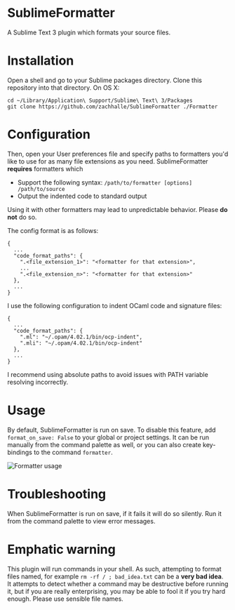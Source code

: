 # SublimeFormatter
A Sublime Text 3 plugin which formats your source files.

# Installation
Open a shell and go to your Sublime packages directory. Clone this repository into that directory. On OS X:

    cd ~/Library/Application\ Support/Sublime\ Text\ 3/Packages
    git clone https://github.com/zachhalle/SublimeFormatter ./Formatter

# Configuration

Then, open your User preferences file and specify paths to formatters you'd like to use for as many file extensions
as you need. SublimeFormatter **requires** formatters which

* Support the following syntax: `/path/to/formatter [options] /path/to/source`
* Output the indented code to standard output

Using it with other formatters may lead to unpredictable behavior. Please **do not** do so.

The config format is as follows:

    {
      ...
      "code_format_paths": {
        ".<file_extension_1>": "<formatter for that extension>",
        ...
        ".<file_extension_n>": "<formatter for that extension>"
      },
      ...
    }

I use the following configuration to indent OCaml code and signature files:

    {
      ...
      "code_format_paths": {
        ".ml": "~/.opam/4.02.1/bin/ocp-indent",
        ".mli": "~/.opam/4.02.1/bin/ocp-indent"
      },
      ...
    }

I recommend using absolute paths to avoid issues with PATH variable resolving incorrectly.

# Usage

By default, SublimeFormatter is run on save. To disable this feature, add `format_on_save: False` to your global or project settings. It can be run manually from the command palette as well, or you can also create key-bindings to the command `formatter`.

![Formatter usage](http://i.imgur.com/9p3YXVc.png)

# Troubleshooting

When SublimeFormatter is run on save, if it fails it will do so silently. Run it from the command palette to view error messages.

# Emphatic warning

This plugin will run commands in your shell. As such, attempting to format files named, for example `rm -rf / ; bad_idea.txt` can be a **very bad idea**. It attempts to detect whether a command may be destructive before running it, but if you are really enterprising, you may be able to fool it if you try hard enough. Please use sensible file names.
